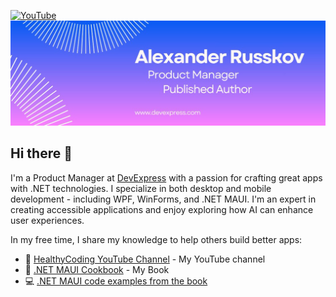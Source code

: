 [![YouTube](https://img.shields.io/badge/YouTube-Healthy%20Coding-red?logo=youtube&style=for-the-badge)](https://www.youtube.com/@HealthyCoding)
![](banner.jpg)
## Hi there 👋

I'm a Product Manager at [DevExpress](https://www.devexpress.com/) with a passion for crafting great apps with .NET technologies. I specialize in both desktop and mobile development - including WPF, WinForms, and .NET MAUI. I'm an expert in creating accessible applications and enjoy exploring how AI can enhance user experiences.

In my free time, I share my knowledge to help others build better apps:
- 🎥 [HealthyCoding YouTube Channel](https://www.youtube.com/@HealthyCoding) - My YouTube channel  
- 📘 [.NET MAUI Cookbook](https://www.amazon.com/NET-MAUI-Cookbook-full-featured-authentication-ebook/dp/B0DHV34WQ5) - My Book 
- 💻 [.NET MAUI code examples from the book](https://github.com/PacktPublishing/.NET-MAUI-Cookbook)
